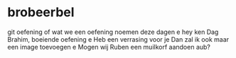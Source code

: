 # brobeerbel

git oefening of wat we een oefening noemen deze dagen e
hey ken
Dag Brahim, boeiende oefening e
Heb een verrasing voor je
Dan zal ik ook maar een image toevoegen e
Mogen wij Ruben een muilkorf aandoen aub?
